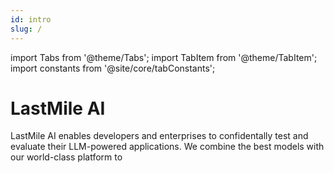 ```yaml
---
id: intro
slug: /
---
```


import Tabs from '@theme/Tabs';
import TabItem from '@theme/TabItem';
import constants from '@site/core/tabConstants';

# LastMile AI

LastMile AI enables developers and enterprises to confidentally test and evaluate their LLM-powered applications. We combine the best models with our world-class platform to
